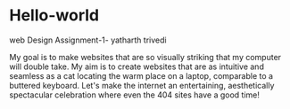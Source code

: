 # Hello-world
web Design Assignment-1- yatharth trivedi

My goal is to make websites that are so visually striking that my computer will double take. My aim is to create websites that are as intuitive and seamless as a cat locating the warm place on a laptop, comparable to a buttered keyboard. Let's make the internet an entertaining, aesthetically spectacular celebration where even the 404 sites have a good time!